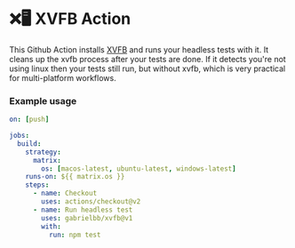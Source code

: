 
# ❌🖥️ XVFB Action

This Github Action installs [XVFB](http://elementalselenium.com/tips/38-headless)  and runs your headless tests with it. It cleans up the xvfb process after your tests are done. If it detects you're not using linux then your tests still run, but without xvfb, which is very practical for multi-platform workflows.

### Example usage

```yml
on: [push]

jobs:
  build:
    strategy:
      matrix:
        os: [macos-latest, ubuntu-latest, windows-latest]
    runs-on: ${{ matrix.os }}
    steps:
      - name: Checkout
        uses: actions/checkout@v2
      - name: Run headless test
        uses: gabrielbb/xvfb@v1
        with:
          run: npm test
```
